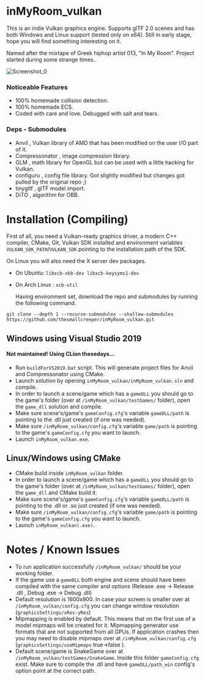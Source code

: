 # inMyRoom_vulkan
This is an indie Vulkan graphics engine. Supports glTF 2.0 scenes and has both Windows and Linux support (tested only on x64).
Still in early stage, hope you will find something interesting on it.

Named after the mixtape of Greek hiphop artist 013, "In My Room". Project started during some strange times..

![Screenshot_0](https://i.imgur.com/rCjelC7.png)

### Noticeable Features
* 100% homemade collision detection.
* 100% homemade ECS.
* Coded with care and love. Debugged with salt and tears.

### Deps - Submodules
* Anvil , Vulkan library of AMD that has been modified on the user I/O part of it.
* Compressonator , image compression library.
* GLM , math library for OpenGL but can be used with a little hacking for Vulkan.
* configuru , config file library. Got slightly modified but changes got pulled by the original repo ;)
* tinygltf , glTF model import.
* DiTO , algorithm for OBB.

# Installation (Compiling)

  First of all, you need a Vulkan-ready graphics driver, a modern C++ compiler, CMake, Git, Vulkan SDK installed and environment variables `VULKAN_SDK_PATH`/`VULKAN_SDK` pointing to the installation path of the SDK.
  
  On Linux you will also need the X server dev packages.
  * On Ubuntu:
`libxcb-xkb-dev libxcb-keysyms1-dev`
* On Arch Linux :
`xcb-util`


  Having environment set, download the repo and submodules by running the following command.
```
git clone --depth 1 --recurse-submodules --shallow-submodules https://github.com/thesmallcreeper/inMyRoom_vulkan.git
```
 ## Windows using Visual Studio 2019

 #### Not maintained! Using CLion thesedays...
 
 * Run `buildForVS2019.bat` script. This will generate project files for Anvil and Compressonator using CMake.
 * Launch solution by opening `inMyRoom_vulkan/inMyRoom_vulkan.sln` and compile. 
 * In order to launch a scene/game which has a `gameDLL` you should go to the game's folder (over at `/inMyRoom_vulkan/testGames/` folder), open the `game_dll` solution and compile.
 * Make sure scene's/game's `gameConfig.cfg`'s variable `gameDLL/path` is pointing to the .dll just created (if one was needed).
 * Make sure `/inMyRoom_vulkan/config.cfg`'s variable `game/path` is pointing to the game's `gameConfig.cfg` you want to launch.
 * Launch `inMyRoom_vulkan.exe`.

 ## Linux/Windows using CMake
 
 * CMake build inside `inMyRoom_vulkan` folder.
 * In order to launch a scene/game which has a `gameDLL` you should go to the game's folder (over at `/inMyRoom_vulkan/testGames/` folder), open the `game_dll` and CMake build it.
 * Make sure scene's/game's `gameConfig.cfg`'s variable `gameDLL/path` is pointing to the .dll or .so just created (if one was needed).
 * Make sure `/inMyRoom_vulkan/config.cfg`'s variable `game/path` is pointing to the game's `gameConfig.cfg` you want to launch.
 * Launch `inMyRoom_vulkan(.exe)`.
 # Notes / Known Issues

 * To run application successfully `/inMyRoom_vulkan/` should be your working folder.
 * If the game use a `gameDLL` both engine and scene should have been compiled with the same compiler and options (Release .exe -> Release .dll , Debug .exe -> Debug .dll)
 * Default resolution is 1600x900. In case your screen is smaller over at `/inMyRoom_vulkan/config.cfg` you can change window resolution (`graphicsSettings/xRes-yRes`)
 * Mipmapping is enabled by default. This means that on the first use of a model mipmaps will be created for it. Mipmapping generator use formats that are not supported from all GPUs. If application crashes then you may need to disable mipmaps over at `/inMyRoom_vulkan/config.cfg` (`graphicsSettings/useMipmaps` true->false ).
 * Default scene/game is SnakeGame over at `/inMyRoom_vulkan/testGames/SnakeGame`. Inside this folder `gameConfig.cfg` exist. Make sure to compile the .dll and have `gameDLL/path_win` config's option point at the correct path.
 
